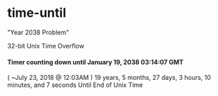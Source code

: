 # time-until

"Year 2038 Problem"

32-bit Unix Time Overflow

#### Timer counting down until January 19, 2038 03:14:07 GMT

( ~July 23, 2018 @ 12:03AM )
19 years, 5 months, 27 days, 3 hours, 10 minutes, and 7 seconds Until End of Unix Time
